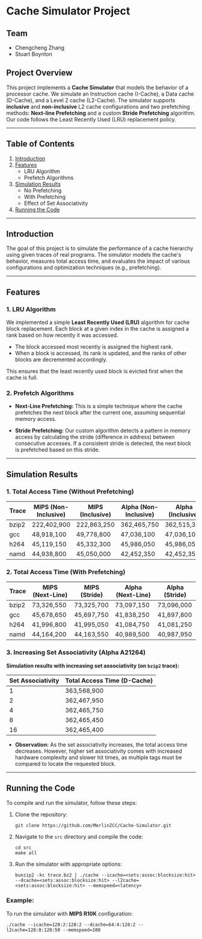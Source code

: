 # Cache Simulator Project

## Team
- Chengcheng Zhang
- Stuart Boynton

## Project Overview
This project implements a **Cache Simulator** that models the behavior of a processor cache. We simulate an Instruction cache (I-Cache), a Data cache (D-Cache), and a Level 2 cache (L2-Cache). The simulator supports **inclusive** and **non-inclusive** L2 cache configurations and two prefetching methods: **Next-line Prefetching** and a custom **Stride Prefetching** algorithm. Our code follows the Least Recently Used (LRU) replacement policy.


---

## Table of Contents

1. [Introduction](#introduction)
2. [Features](#features)
   - LRU Algorithm
   - Prefetch Algorithms
3. [Simulation Results](#simulation-results)
   - No Prefetching
   - With Prefetching
   - Effect of Set Associativity
4. [Running the Code](#running-the-code)

---

## Introduction

The goal of this project is to simulate the performance of a cache hierarchy using given traces of real programs. The simulator models the cache's behavior, measures total access time, and evaluates the impact of various configurations and optimization techniques (e.g., prefetching).

---

## Features

### 1. LRU Algorithm
We implemented a simple **Least Recently Used (LRU)** algorithm for cache block replacement. Each block at a given index in the cache is assigned a rank based on how recently it was accessed. 

- The block accessed most recently is assigned the highest rank.
- When a block is accessed, its rank is updated, and the ranks of other blocks are decremented accordingly.

This ensures that the least recently used block is evicted first when the cache is full.

### 2. Prefetch Algorithms
- **Next-Line Prefetching:** This is a simple technique where the cache prefetches the next block after the current one, assuming sequential memory access.
  
- **Stride Prefetching:** Our custom algorithm detects a pattern in memory access by calculating the stride (difference in address) between consecutive accesses. If a consistent stride is detected, the next block is prefetched based on this stride.

---

## Simulation Results

### 1. Total Access Time (Without Prefetching)

| Trace  | MIPS (Non-Inclusive) | MIPS (Inclusive) | Alpha (Non-Inclusive) | Alpha (Inclusive) |
|--------|----------------------|------------------|-----------------------|-------------------|
| bzip2  | 222,402,900           | 222,863,250      | 362,465,750           | 362,515,350       |
| gcc    | 48,918,100            | 49,778,800       | 47,036,100            | 47,036,100        |
| h264   | 45,119,150            | 45,332,300       | 45,986,050            | 45,986,050        |
| namd   | 44,938,800            | 45,050,000       | 42,452,350            | 42,452,350        |

### 2. Total Access Time (With Prefetching)

| Trace  | MIPS (Next-Line) | MIPS (Stride) | Alpha (Next-Line) | Alpha (Stride) |
|--------|------------------|---------------|-------------------|----------------|
| bzip2  | 73,326,550        | 73,325,700    | 73,097,150        | 73,096,000     |
| gcc    | 45,678,650        | 45,697,750    | 41,838,250        | 41,897,800     |
| h264   | 41,996,800        | 41,995,050    | 41,084,750        | 41,081,250     |
| namd   | 44,164,200        | 44,163,550    | 40,989,500        | 40,987,950     |

### 3. Increasing Set Associativity (Alpha A21264)

**Simulation results with increasing set associativity (on `bzip2` trace):**

| Set Associativity | Total Access Time (D-Cache) |
|-------------------|----------------------------|
| 1                 | 363,568,900                |
| 2                 | 362,467,950                |
| 4                 | 362,465,750                |
| 8                 | 362,465,450                |
| 16                | 362,465,400                |

- **Observation:** As the set associativity increases, the total access time decreases. However, higher set associativity comes with increased hardware complexity and slower hit times, as multiple tags must be compared to locate the requested block.

---

## Running the Code

To compile and run the simulator, follow these steps:

1. Clone the repository:
   ```
   git clone https://github.com/MerlinZCC/Cache-Simulator.git
   ```
2. Navigate to the `src` directory and compile the code:
   ```
   cd src
   make all
   ```
3. Run the simulator with appropriate options:
   ```
   bunzip2 -kc trace.bz2 | ./cache --icache=<sets:assoc:blocksize:hit> --dcache=<sets:assoc:blocksize:hit> --l2cache=<sets:assoc:blocksize:hit> --memspeed=<latency>
   ```

### Example:
To run the simulator with **MIPS R10K** configuration:
```
./cache --icache=128:2:128:2 --dcache=64:4:128:2 --l2cache=128:8:128:50 --memspeed=100
```

